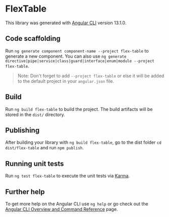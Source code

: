 # FlexTable

This library was generated with [Angular CLI](https://github.com/angular/angular-cli) version 13.1.0.

## Code scaffolding

Run `ng generate component component-name --project flex-table` to generate a new component. You can also use `ng generate directive|pipe|service|class|guard|interface|enum|module --project flex-table`.
> Note: Don't forget to add `--project flex-table` or else it will be added to the default project in your `angular.json` file. 

## Build

Run `ng build flex-table` to build the project. The build artifacts will be stored in the `dist/` directory.

## Publishing

After building your library with `ng build flex-table`, go to the dist folder `cd dist/flex-table` and run `npm publish`.

## Running unit tests

Run `ng test flex-table` to execute the unit tests via [Karma](https://karma-runner.github.io).

## Further help

To get more help on the Angular CLI use `ng help` or go check out the [Angular CLI Overview and Command Reference](https://angular.io/cli) page.
